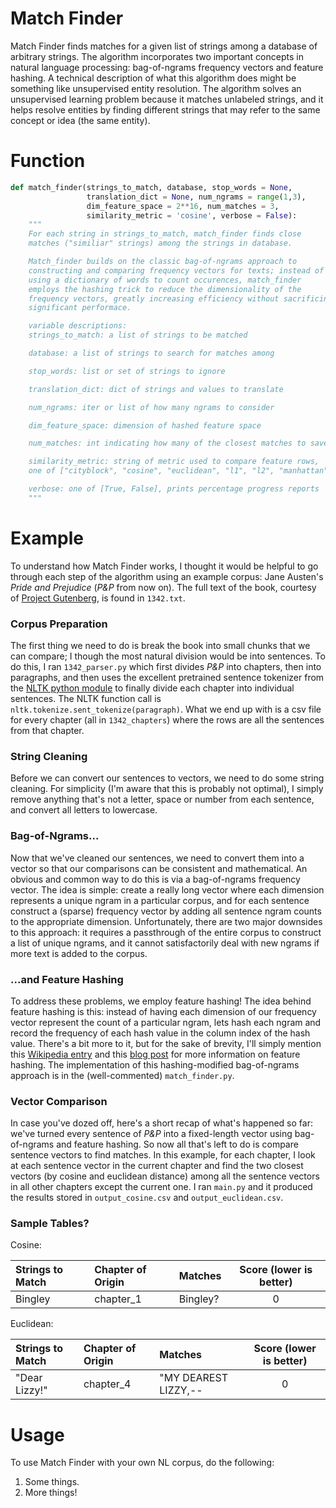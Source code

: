 # Match Finder
Match Finder finds matches for a given list of strings among a database of arbitrary strings. The algorithm incorporates two important concepts in natural language processing: bag-of-ngrams frequency vectors and feature hashing. A technical description of what this algorithm does might be something like unsupervised entity resolution. The algorithm solves an unsupervised learning problem because it matches unlabeled strings, and it helps resolve entities by finding different strings that may refer to the same concept or idea (the same entity).

# Function

```python
def match_finder(strings_to_match, database, stop_words = None,
                 translation_dict = None, num_ngrams = range(1,3),
                 dim_feature_space = 2**16, num_matches = 3,
                 similarity_metric = 'cosine', verbose = False):
    """
    For each string in strings_to_match, match_finder finds close
    matches ("similiar" strings) among the strings in database.

    Match_finder builds on the classic bag-of-ngrams approach to
    constructing and comparing frequency vectors for texts; instead of
    using a dictionary of words to count occurences, match_finder
    employs the hashing trick to reduce the dimensionality of the
    frequency vectors, greatly increasing efficiency without sacrificing
    significant performace.

    variable descriptions:
    strings_to_match: a list of strings to be matched

    database: a list of strings to search for matches among

    stop_words: list or set of strings to ignore

    translation_dict: dict of strings and values to translate

    num_ngrams: iter or list of how many ngrams to consider

    dim_feature_space: dimension of hashed feature space

    num_matches: int indicating how many of the closest matches to save

    similarity_metric: string of metric used to compare feature rows,
    one of ["cityblock", "cosine", "euclidean", "l1", "l2", "manhattan"]

    verbose: one of [True, False], prints percentage progress reports
    """
```

# Example
To understand how Match Finder works, I thought it would be helpful to go through each step of the algorithm using an example corpus: Jane Austen's _Pride and Prejudice_ (_P&P_ from now on). The full text of the book, courtesy of [Project Gutenberg](https://www.gutenberg.org/), is found in `1342.txt`.

### Corpus Preparation
The first thing we need to do is break the book into small chunks that we can compare; I though the most natural division would be into sentences. To do this, I ran `1342_parser.py` which first divides _P&P_ into chapters, then into paragraphs, and then uses the excellent pretrained sentence tokenizer from the [NLTK python module](http://www.nltk.org/) to finally divide each chapter into individual sentences. The NLTK function call is `nltk.tokenize.sent_tokenize(paragraph)`. What we end up with is a csv file for every chapter (all in `1342_chapters`) where the rows are all the sentences from that chapter.

### String Cleaning
Before we can convert our sentences to vectors, we need to do some string cleaning. For simplicity (I'm aware that this is probably not optimal), I simply remove anything that's not a letter, space or number from each sentence, and convert all letters to lowercase.

### Bag-of-Ngrams...

Now that we've cleaned our sentences, we need to convert them into a vector so that our comparisons can be consistent and mathematical. An obvious and common way to do this is via a bag-of-ngrams frequency vector. The idea is simple: create a really long vector where each dimension represents a unique ngram in a particular corpus, and for each sentence construct a (sparse) frequency vector by adding all sentence ngram counts to the appropriate dimension. Unfortunately, there are two major downsides to this approach: it requires a passthrough of the entire corpus to construct a list of unique ngrams, and it cannot satisfactorily deal with new ngrams if more text is added to the corpus.

### ...and Feature Hashing
To address these problems, we employ feature hashing! The idea behind feature hashing is this: instead of having each dimension of our frequency vector represent the count of a particular ngram, lets hash each ngram and record the frequency of each hash value in the column index of the hash value. There's a bit more to it, but for the sake of brevity, I'll simply mention this [Wikipedia entry](https://en.wikipedia.org/wiki/Feature_hashing) and this [blog post](http://blog.someben.com/2013/01/hashing-lang/) for more information on feature hashing. The implementation of this hashing-modified bag-of-ngrams approach is in the (well-commented) `match_finder.py`.

### Vector Comparison
In case you've dozed off, here's a short recap of what's happened so far: we've turned every sentence of _P&P_ into a fixed-length vector using bag-of-ngrams and feature hashing. So now all that's left to do is compare sentence vectors to find matches. In this example, for each chapter, I look at each sentence vector in the current chapter and find the two closest vectors (by cosine and euclidean distance) among all the sentence vectors in all other chapters except the current one. I ran `main.py` and it produced the results stored in `output_cosine.csv` and `output_euclidean.csv`.

### Sample Tables?

Cosine:

| Strings to Match | Chapter of Origin | Matches  | Score (lower is better) |
| :--------------- |:------------------| :--------| :---------------------: |
| Bingley          | chapter_1         | Bingley? | 0                       |

Euclidean:

| Strings to Match | Chapter of Origin | Matches              | Score (lower is better) |
| :--------------- |:------------------| :--------------------| :---------------------: |
| "Dear Lizzy!"    | chapter_4         | "MY DEAREST LIZZY,-- | 0                       |


# Usage
To use Match Finder with your own NL corpus, do the following:

1. Some things.
2. More things!
